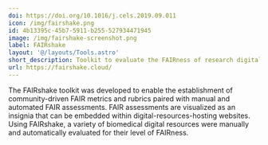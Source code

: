 ```yaml
---
doi: https://doi.org/10.1016/j.cels.2019.09.011
icon: /img/fairshake.png
id: 4b13395c-45b7-5911-b255-527934471945
image: /img/fairshake-screenshot.png
label: FAIRshake
layout: '@/layouts/Tools.astro'
short_description: Toolkit to evaluate the FAIRness of research digital resources
url: https://fairshake.cloud/
---
```

The FAIRshake toolkit was developed to enable the establishment of community-driven FAIR metrics and rubrics paired with manual and automated FAIR assessments. FAIR assessments are visualized as an insignia that can be embedded within digital-resources-hosting websites. Using FAIRshake, a variety of biomedical digital resources were manually and automatically evaluated for their level of FAIRness.